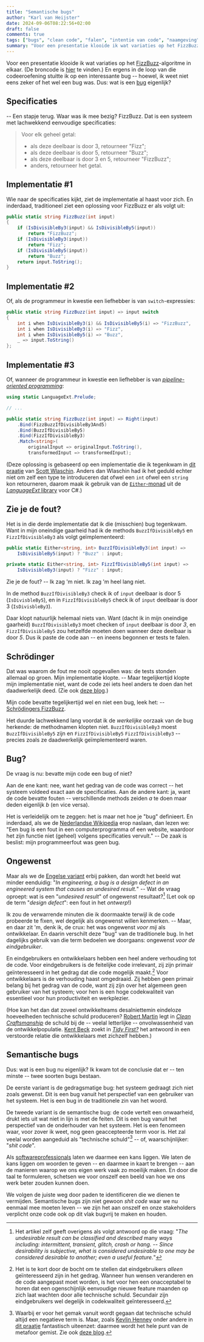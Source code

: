 ```yaml
---
title: "Semantische bugs"
author: "Karl van Heijster"
date: 2024-09-06T08:22:56+02:00
draft: false
comments: true
tags: ["bugs", "clean code", "falen", "intentie van code", "naamgeving", "pipeline-oriented programming", "professionaliteit", "requirements", "software ontwikkelaar (rol)", "vakmanschap", "verantwoordelijkheid", "werkplezier"]
summary: "Voor een presentatie klooide ik wat variaties op het FizzBuzz-algoritme in elkaar. En ergens in de loop van die codeeroefening stuitte ik op een interessante bug -- hoewel, ik weet niet eens zeker of het wel een bug was. Dus: wat is een bug eigenlijk?"
---
```


Voor een presentatie klooide ik wat variaties op het [FizzBuzz](https://en.wikipedia.org/wiki/Fizz_buzz "'Fizz buzz', Wikipedia")-algoritme in elkaar. (De broncode is [hier](https://github.com/dotkarl/FizzBuzz "'dotkarl/FizzBuzz', GitHub") te vinden.) En ergens in de loop van die codeeroefening stuitte ik op een interessante bug -- hoewel, ik weet niet eens zeker of het wel een bug was. Dus: wat is een [bug](https://en.wikipedia.org/wiki/Bug_(engineering) "'Bug (engineering)', Wikipedia") eigenlijk?


## Specificaties


-- Een stapje terug. Waar was ik mee bezig? FizzBuzz. Dat is een systeem met lachwekkend eenvoudige specificaties:


> Voor elk geheel getal:
> - als deze deelbaar is door 3, retourneer "Fizz";
> - als deze deelbaar is door 5, retourneer "Buzz";
> - als deze deelbaar is door 3 en 5, retourneer "FizzBuzz";
> - anders, retourneer het getal.


## Implementatie #1


Wie naar de specificaties kijkt, ziet de implementatie al haast voor zich. En inderdaad, traditioneel ziet een oplossing voor FizzBuzz er als volgt uit:


```cs
public static string FizzBuzz(int input)
{
    if (IsDivisibleBy3(input) && IsDivisibleBy5(input))
        return "FizzBuzz";
    if (IsDivisibleBy3(input))
        return "Fizz";
    if (IsDivisibleBy5(input))
        return "Buzz";
    return input.ToString();
}
```


## Implementatie #2


Of, als de programmeur in kwestie een liefhebber is van `switch`-expressies:


```cs
public static string FizzBuzz(int input) => input switch
{
    int i when IsDivisibleBy3(i) && IsDivisibleBy5(i) => "FizzBuzz",
    int i when IsDivisibleBy3(i) => "Fizz",
    int i when IsDivisibleBy5(i) => "Buzz",
    _ => input.ToString()
};
```


## Implementatie #3


Of, wanneer de programmeur in kwestie een liefhebber is van [*pipeline-oriented programming*](https://fsharpforfunandprofit.com/pipeline/):


```cs
using static LanguageExt.Prelude;

// ...

public static string FizzBuzz(int input) => Right(input)
    .Bind(FizzBuzzIfDivisibleBy3And5)
    .Bind(BuzzIfDivisibleBy5)
    .Bind(FizzIfDivisibleBy3)
    .Match<string>(
        originalInput => originalInput.ToString(),
        transformedInput => transformedInput);
```


(Deze oplossing is gebaseerd op een implementatie die ik tegenkwam in [dit praatje](https://www.youtube.com/watch?v=ipceTuJlw-M "'Pipeline-oriented programming - Scott Wlaschin - NDC Porto 2023', YouTube") van [Scott Wlaschin](https://scottwlaschin.com/). Anders dan Wlaschin had ik het geduld echter niet om zelf een type te introduceren dat ofwel een `int` ofwel een `string` kon retourneren, daarom maak ik gebruik van de [`Either`-monad](https://louthy.github.io/language-ext/LanguageExt.Core/Monads/Alternative%20Value%20Monads/Either/Either/index.html) uit de [*LanguageExt* library](https://github.com/louthy/language-ext "'language-ext', GitHub") voor C#.)


## Zie je de fout?


Het is in die derde implementatie dat ik die (misschien) bug tegenkwam. Want in mijn oneindige gaarheid had ik de methods `BuzzIfDivisibleBy5` en `FizzIfDivisibleBy3` als volgt geïmplementeerd:


```cs
public static Either<string, int> BuzzIfDivisibleBy3(int input) =>
    IsDivisibleBy5(input) ? "Buzz" : input;

private static Either<string, int> FizzIfDivisibleBy5(int input) =>
    IsDivisibleBy3(input) ? "Fizz" : input;
```


Zie je de fout? -- Ik zag 'm niet. Ik zag 'm heel lang niet.


In de method `BuzzIfDivisibleBy3` check ik of `input` deelbaar is door 5 (`IsDivisbleBy5`), en in `FizzIfDivisibleBy5` check ik of `input` deelbaar is door 3 (`IsDivisbleBy3`). 


Daar klopt natuurlijk helemaal niets van. Want (dacht ik in mijn oneindige gaarheid) `BuzzIfDivisibleBy3` moet checken of `input` deelbaar is door *3*, en `FizzIfDivisibleBy5` zou hetzelfde moeten doen wanneer deze deelbaar is door *5*. Dus ik paste de code aan -- en ineens begonnen er tests te falen.


## Schrödinger


Dat was waarom de fout me nooit opgevallen was: de tests stonden allemaal op groen. Mijn implementatie klopte. -- Maar tegelijkertijd klopte mijn implementatie niet, want de code zei iets heel anders te doen dan het daadwerkelijk deed. (Zie ook [deze blog](/blog/24/08/wat-zegt-deze-code/ "'Wat zegt deze code?'").)


Mijn code bevatte tegelijkertijd wel en niet een bug, leek het: -- [Schrödingers FizzBuzz](https://en.wikipedia.org/wiki/Schr%C3%B6dinger%27s_cat "'Schrödinger's cat', Wikipedia").


Het duurde lachwekkend lang voordat ik de *werkelijke* oorzaak van de bug herkende: de methodnamen klopten niet. `BuzzIfDivisibleBy3` moest `BuzzIfDivisibleBy5` zijn en `FizzIfDivisibleBy5` `FizzIfDivisibleBy3` -- precies zoals ze daadwerkelijk geïmplementeerd waren.


## Bug?


De vraag is nu: bevatte mijn code een bug of niet?


Aan de ene kant: nee, want het gedrag van de code was correct -- het systeem voldeed exact aan de specificaties. Aan de andere kant: ja, want de code bevatte fouten -- verschillende methods zeiden *a* te doen maar deden eigenlijk *b* (en vice versa).


Het is verleidelijk om te zeggen: het is maar net hoe je "bug" definieert. En inderdaad, als we de [Nederlandse Wikipedia](https://nl.wikipedia.org/wiki/Bug_(technologie) "'Bug (technologie)', Wikipedia") erop naslaan, dan lezen we: "Een bug is een fout in een computerprogramma of een website, waardoor het zijn functie niet (geheel) volgens specificaties vervult." -- De zaak is beslist: mijn programmeerfout was geen bug.


## Ongewenst


Maar als we de [Engelse variant](https://en.wikipedia.org/wiki/Bug_(engineering) "'Bug (engineering)', Wikipedia") erbij pakken, dan wordt het beeld wat minder eenduidig: "*In engineering, a bug is a design defect in an engineered system that causes an undesired result.*" -- Wat de vraag oproept: wat is een "*undesired result*" of ongewenst resultaat?[^1] (Let ook op de term "*design defect*": een fout in het *ontwerp*!)


Ik zou de verwarrende minuten die ik doormaakte terwijl ik de code probeerde te fixen, wel degelijk als ongewenst willen kenmerken. -- Maar, en daar zit 'm, denk ik, de crux: het was ongewenst *voor mij* als ontwikkelaar. En daarin verschilt deze "bug" van de traditionele bug. In het dagelijks gebruik van die term bedoelen we doorgaans: ongewenst *voor de eindgebruiker*.


En eindgebruikers en ontwikkelaars hebben een heel andere verhouding tot de code. Voor eindgebruikers is de feitelijke code irrelevant, zij zijn primair geïnteresseerd in het gedrag dat die code mogelijk maakt.[^2] Voor ontwikkelaars is de verhouding haast omgedraaid. Zij hebben geen primair belang bij het gedrag van de code, want zij zijn over het algemeen geen gebruiker van het systeem; voor hen is een hoge codekwaliteit van essentieel voor hun productiviteit en werkplezier.


(Hoe kan het dan dat zoveel ontwikkelteams desalniettemin eindeloze hoeveelheden technische schuld produceren? [Robert Martin](http://cleancoder.com/products) legt in [*Clean Craftsmanship*](https://www.pearson.com/en-us/subject-catalog/p/clean-craftsmanship-disciplines-standards-and-ethics/P200000009529/9780136915713) de schuld bij de -- veelal letterlijke -- onvolwassenheid van de ontwikkelpopulatie. [Kent Beck](https://www.kentbeck.com/) zoekt in [*Tidy First?*](https://www.oreilly.com/library/view/tidy-first/9781098151232/) het antwoord in een verstoorde relatie die ontwikkelaars met zichzelf hebben.)


## Semantische bugs


Dus: wat is een bug nu eigenlijk? Ik kwam tot de conclusie dat er -- ten minste -- twee soorten bugs bestaan. 


De eerste variant is de gedragsmatige bug: het systeem gedraagt zich niet zoals gewenst. Dit is een bug vanuit het perspectief van een gebruiker van het systeem. Het is een bug in de traditionele zin van het woord.


De tweede variant is de semantische bug: de code vertelt een onwaarheid, drukt iets uit wat niet in lijn is met de feiten. Dit is een bug vanuit het perspectief van de onderhouder van het systeem. Het is een fenomeen waar, voor zover ik weet, nog geen geaccepteerde term voor is. Het zal veelal worden aangeduid als "technische schuld"[^3] -- of, waarschijnlijker: "*shit code*".


Als [softwareprofessionals](/tags/professionaliteit/ "Blogs met de tag 'professionaliteit'") laten we daarmee een kans liggen. We laten de kans liggen om woorden te geven -- en daarmee in kaart te brengen -- aan de manieren waarop we ons eigen werk vaak zo moeilijk maken. En door die taal te formuleren, schetsen we voor onszelf een beeld van hoe we ons werk beter zouden kunnen doen. 


We volgen de juiste weg door paden te identificeren die we dienen te vermijden. Semantische bugs zijn niet gewoon *shit code* waar we nu eenmaal mee moeten leven -- we zijn het aan onszelf en onze stakeholders verplicht onze code ook op dit vlak bugvrij te maken en houden.


[^1]: Het artikel zelf geeft overigens als volgt antwoord op die vraag: "*The undesirable result can be classified and described* many *ways including: intermittent, transient, glitch, crash or hang. -- Since desirability is subjective, what is considered undesirable to one may be considered desirable to another; even a useful feature.*"

[^2]: Het is te kort door de bocht om te stellen dat eindgebruikers *alleen* geïnteresseerd zijn in het gedrag. Wanneer hun wensen veranderen en de code aangepast moet worden, is het voor hen een onacceptabel te horen dat een ogenschijnlijk eenvoudige nieuwe feature maanden op zich laat wachten door alle technische schuld. Secundair zijn eindgebruikers wel degelijk in codekwaliteit geïnteresseerd.

[^3]: Waarbij er voor het gemak vanuit wordt gegaan dat technische schuld altijd een negatieve term is. Maar, zoals [Kevlin Henney](https://kevlinhenney.medium.com/ "Kevlin Henney @ Medium") onder andere in [dit praatje](https://www.youtube.com/watch?v=9iLxR1h2208 "'Technical Neglect - Kevlin Henney - NDC London 2024', YouTube") fantastisch uiteenzet: daarmee wordt het hele punt van de metafoor gemist. Zie ook [deze blog](/blog/21/11/bewuste-technische-schuld/ "'Bewuste technische schuld'").
